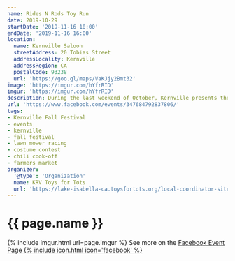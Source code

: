 ```yaml
---
name: Rides N Rods Toy Run
date: 2019-10-29
startDate: '2019-11-16 10:00'
endDate: '2019-11-16 16:00'
location:
  name: Kernville Saloon
  streetAddress: 20 Tobias Street
  addressLocality: Kernville
  addressRegion: CA
  postalCode: 93238
  url: 'https://goo.gl/maps/VaKJjy2Bmt32'
image: 'https://imgur.com/hYfrRID'
imgur: 'https://imgur.com/hYfrRID'
description: During the last weekend of October, Kernville presents the Kernville Fall Festival!
url: 'https://www.facebook.com/events/347684792837806/'
tags:
- Kernville Fall Festival
- events
- kernville
- fall festival
- lawn mower racing
- costume contest
- chili cook-off
- farmers market
organizer:
  '@type': 'Organization'
  name: KRV Toys for Tots
  url: 'https://lake-isabella-ca.toysfortots.org/local-coordinator-sites/lco-sites/default.aspx?nPageID=100&nPreviewInd=200'
---
```

# {{ page.name }}
{% include imgur.html url=page.imgur %}
See more on the [Facebook Event Page {% include icon.html icon='facebook' %}](https://www.facebook.com/events/347684792837806/)
